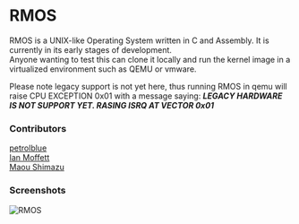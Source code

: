 # RMOS

RMOS is a UNIX-like Operating System written in C and Assembly. It is currently in its early stages of development.  
Anyone wanting to test this can clone it locally and run the kernel image in a virtualized environment such as QEMU or vmware.

Please note legacy support is not yet here, thus running RMOS in qemu will raise 
CPU EXCEPTION 0x01 with a message saying: ***LEGACY HARDWARE IS NOT SUPPORT YET. RASING ISRQ AT VECTOR 0x01***

### Contributors

[petrolblue](https://github.com/petrolblue)  
[Ian Moffett](https://github.com/Ian-Moffett)   
[Maou Shimazu](https://github.com/Maou-Shimazu)


### Screenshots 

![RMOS](https://cdn.discordapp.com/attachments/952776358176632902/953137477877649468/IMG_1891.png)
